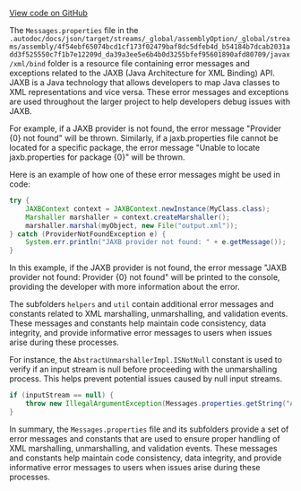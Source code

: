 [View code on GitHub](https://github.com/ergoplatform/ergo/.autodoc/docs/json/target/streams/_global/assemblyOption/_global/streams/assembly/4f54ebf65074bcd1cf173f02479baf8dc5dfeb4d_b54184b7dcab2031add3f525550c7f1b7e12209d_da39a3ee5e6b4b0d3255bfef95601890afd80709/javax/xml/bind)

The `Messages.properties` file in the `.autodoc/docs/json/target/streams/_global/assemblyOption/_global/streams/assembly/4f54ebf65074bcd1cf173f02479baf8dc5dfeb4d_b54184b7dcab2031add3f525550c7f1b7e12209d_da39a3ee5e6b4b0d3255bfef95601890afd80709/javax/xml/bind` folder is a resource file containing error messages and exceptions related to the JAXB (Java Architecture for XML Binding) API. JAXB is a Java technology that allows developers to map Java classes to XML representations and vice versa. These error messages and exceptions are used throughout the larger project to help developers debug issues with JAXB.

For example, if a JAXB provider is not found, the error message "Provider {0} not found" will be thrown. Similarly, if a jaxb.properties file cannot be located for a specific package, the error message "Unable to locate jaxb.properties for package {0}" will be thrown.

Here is an example of how one of these error messages might be used in code:

```java
try {
    JAXBContext context = JAXBContext.newInstance(MyClass.class);
    Marshaller marshaller = context.createMarshaller();
    marshaller.marshal(myObject, new File("output.xml"));
} catch (ProviderNotFoundException e) {
    System.err.println("JAXB provider not found: " + e.getMessage());
}
```

In this example, if the JAXB provider is not found, the error message "JAXB provider not found: Provider {0} not found" will be printed to the console, providing the developer with more information about the error.

The subfolders `helpers` and `util` contain additional error messages and constants related to XML marshalling, unmarshalling, and validation events. These messages and constants help maintain code consistency, data integrity, and provide informative error messages to users when issues arise during these processes.

For instance, the `AbstractUnmarshallerImpl.ISNotNull` constant is used to verify if an input stream is null before proceeding with the unmarshalling process. This helps prevent potential issues caused by null input streams.

```java
if (inputStream == null) {
    throw new IllegalArgumentException(Messages.properties.getString("AbstractUnmarshallerImpl.ISNotNull"));
}
```

In summary, the `Messages.properties` file and its subfolders provide a set of error messages and constants that are used to ensure proper handling of XML marshalling, unmarshalling, and validation events. These messages and constants help maintain code consistency, data integrity, and provide informative error messages to users when issues arise during these processes.
